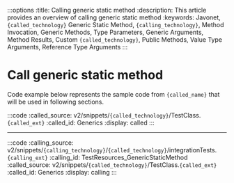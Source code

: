:::options
:title: Calling generic static method
:description: This article provides an overview of calling generic static method
:keywords: Javonet, `{called_technology}` Generic Static Method, `{calling_technology}`, Method Invocation, Generic Methods, Type Parameters, Generic Arguments, Method Results, Custom `{called_technology}`, Public Methods, Value Type Arguments, Reference Type Arguments
:::

# Call generic static method
  
Code example below represents the sample code from `{called_name}` that will be used in following sections.  
  
:::code 
:called_source: v2/snippets/`{called_technology}`/TestClass.`{called_ext}`
:called_id: Generics
:display: called
:::
    
----  
  
:::code 
:calling_source: v2/snippets/`{calling_technology}`/`{called_technology}`/integrationTests.`{calling_ext}`
:calling_id: TestResources_GenericStaticMethod
:called_source: v2/snippets/`{called_technology}`/TestClass.`{called_ext}`
:called_id: Generics
:display: calling
:::